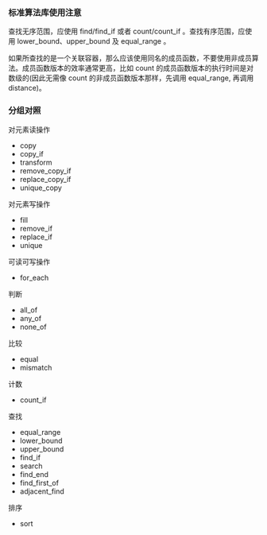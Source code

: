 
### 标准算法库使用注意

查找无序范围，应使用 find/find_if 或者 count/count_if 。查找有序范围，应使用 lower_bound、upper_bound 及 equal_range 。

如果所查找的是一个关联容器，那么应该使用同名的成员函数，不要使用非成员算法。成员函数版本的效率通常更高，比如 count 的成员函数版本的执行时间是对数级的(因此无需像 count 的非成员函数版本那样，先调用 equal_range, 再调用 distance)。


### 分组对照

对元素读操作
- copy
- copy_if
- transform
- remove_copy_if
- replace_copy_if
- unique_copy

对元素写操作
- fill
- remove_if
- replace_if
- unique


可读可写操作
- for_each

判断
- all_of
- any_of
- none_of

比较
- equal
- mismatch

计数
- count_if

查找
- equal_range
- lower_bound
- upper_bound
- find_if
- search
- find_end
- find_first_of
- adjacent_find

排序
- sort
